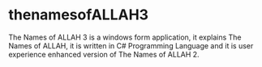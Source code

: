 # thenamesofALLAH3
The Names of ALLAH 3 is a windows form application, it explains The Names of ALLAH, it is written in C# Programming Language and it is user experience enhanced version of The Names of ALLAH 2.
